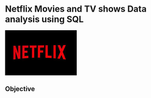 # Netflix Movies and TV shows Data analysis using SQL

![Netflix Logo](https://github.com/snehakr54/Netflix_sql_project/blob/main/Netflix..jpeg)

## Objective
